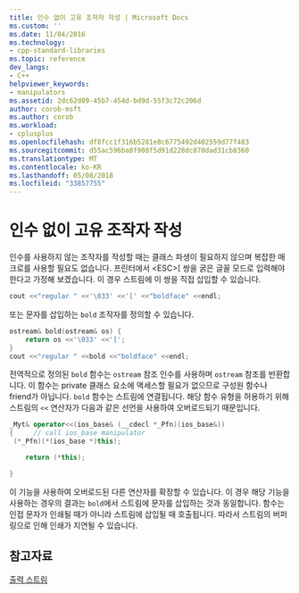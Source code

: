 ```yaml
---
title: 인수 없이 고유 조작자 작성 | Microsoft Docs
ms.custom: ''
ms.date: 11/04/2016
ms.technology:
- cpp-standard-libraries
ms.topic: reference
dev_langs:
- C++
helpviewer_keywords:
- manipulators
ms.assetid: 2dc62d09-45b7-454d-bd9d-55f3c72c206d
author: corob-msft
ms.author: corob
ms.workload:
- cplusplus
ms.openlocfilehash: df8fcc1f316b5281e8c6775492d402559d77f483
ms.sourcegitcommit: d55ac596ba8f908f5d91d228dc070dad31cb8360
ms.translationtype: MT
ms.contentlocale: ko-KR
ms.lasthandoff: 05/08/2018
ms.locfileid: "33857755"
---
```

# <a name="writing-your-own-manipulators-without-arguments"></a>인수 없이 고유 조작자 작성

인수를 사용하지 않는 조작자를 작성할 때는 클래스 파생이 필요하지 않으며 복잡한 매크로를 사용할 필요도 없습니다. 프린터에서 \<ESC>[ 쌍을 굵은 글꼴 모드로 입력해야 한다고 가정해 보겠습니다. 이 경우 스트림에 이 쌍을 직접 삽입할 수 있습니다.

```cpp
cout <<"regular " <<'\033' <<'[' <<"boldface" <<endl;
```

또는 문자를 삽입하는 `bold` 조작자를 정의할 수 있습니다.

```cpp
ostream& bold(ostream& os) {
    return os <<'\033' <<'[';
}
cout <<"regular " <<bold <<"boldface" <<endl;
```

전역적으로 정의된 `bold` 함수는 `ostream` 참조 인수를 사용하며 `ostream` 참조를 반환합니다. 이 함수는 private 클래스 요소에 액세스할 필요가 없으므로 구성원 함수나 friend가 아닙니다. `bold` 함수는 스트림에 연결됩니다. 해당 함수 유형을 허용하기 위해 스트림의 `<<` 연산자가 다음과 같은 선언을 사용하여 오버로드되기 때문입니다.

```cpp
_Myt& operator<<(ios_base& (__cdecl *_Pfn)(ios_base&))
{     // call ios_base manipulator
 (*_Pfn)(*(ios_base *)this);

    return (*this);

}
```

이 기능을 사용하여 오버로드된 다른 연산자를 확장할 수 있습니다. 이 경우 해당 기능을 사용하는 경우의 결과는 `bold`에서 스트림에 문자를 삽입하는 것과 동일합니다. 함수는 인접 문자가 인쇄될 때가 아니라 스트림에 삽입될 때 호출됩니다. 따라서 스트림의 버퍼링으로 인해 인쇄가 지연될 수 있습니다.

## <a name="see-also"></a>참고자료

[출력 스트림](../standard-library/output-streams.md)<br/>
